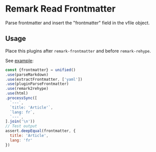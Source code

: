 
# Remark Read Frontmatter

Parse frontmatter and insert the "frontmatter" field in the vfile object.

## Usage

Place this plugins after `remark-frontmatter` and before `remark-rehype`.

See [example](https://github.com/adaltas/remark/blob/master/parse-frontmater/sample/index.js):

```js
const {frontmatter} = unified()
.use(parseMarkdown)
.use(extractFrontmatter, ['yaml'])
.use(pluginParseFrontmatter)
.use(remark2rehype)
.use(html)
.processSync([
  `---`,
  `title: 'Article'`,
  `lang: fr`,
  `---`,
].join('\n'))
// Test output
assert.deepEqual(frontmatter, {
  title: 'Article',
  lang: 'fr'
})
```

